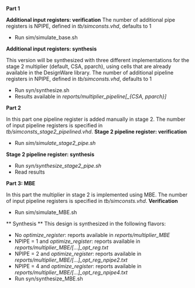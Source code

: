 **Part 1**

**Additional input registers: verification**
The number of additional pipe registers is NPIPE, defined in *tb/simconsts.vhd*, defaults to 1
- Run sim/simulate_base.sh

**Additional input registers: synthesis**

This version will be synthesized with three different implementations for the stage 2 multiplier (default, CSA, pparch), using cells that are already available in the DesignWare library.
The number of additional pipeline registers in NPIPE, defined in *tb/simconsts.vhd*, defaults to 1
- Run syn/synthesize.sh
- Results available in *reports/multiplier_pipeline[_{CSA, pparch}]*


**Part 2**

In this part one pipeline register is added manually in stage 2. The number of input pipeline registers is specified in *tb/simconsts_stage2_pipelined.vhd*.
**Stage 2 pipeline register: verification**

- Run *sim/simulate_stage2_pipe.sh*

**Stage 2 pipeline register: synthesis**

- Run *syn/synthesize_stage2_pipe.sh*
- Read results

**Part 3: MBE**

In this part the multiplier in stage 2 is implemented using MBE. The number of input pipeline registers is specified in *tb/simconsts.vhd*.
**Verification**

- Run sim/simulate_MBE.sh

** Synthesis **
This design is synthesized in the following flavors:
- No *optimize_register*: reports available in *reports/multiplier_MBE*
- NPIPE = 1 and *optimize_register*: reports available in *reports/multiplier_MBE/[...]_opt_reg.txt*
- NPIPE = 2 and *optimize_register*: reports available in *reports/multiplier_MBE/[...]_opt_reg_npipe2.txt*
- NPIPE = 4 and *optimize_register*: reports available in *reports/multiplier_MBE/[...]_opt_reg_npipe4.txt*
- Run syn/synthesize_MBE.sh

